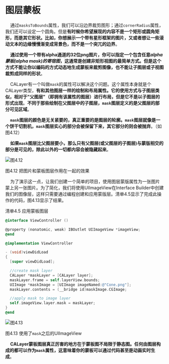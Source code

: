 # 图层蒙板

&nbsp;&nbsp;&nbsp;&nbsp;通过`masksToBounds`属性，我们可以沿边界裁剪图形；通过`cornerRadius`属性，我们还可以设定一个圆角。但是**有时候你希望展现的内容不是一个矩形或圆角矩形，而是其它形状。比如，你想展示一个带有星形框架的图片，又或者想让一些滚动文本的边缘慢慢渐变成背景色，而不是一个突兀的边界**。

&nbsp;&nbsp;&nbsp;&nbsp;**通过使用一个带有alpha通道的32位png图片，你可以指定一个包含任意*alpha蒙板(alpha mask)*的*寄宿图*，这通常是创建非矩形视图的最简单方式。但是这个方式不能让你以编码的方式动态地生成蒙板来裁剪图像，也不能让子图层或子视图裁剪成同样的形状**。

&nbsp;&nbsp;&nbsp;&nbsp;CALayer有一个叫做`mask`的属性可以解决这个问题。这个属性本身就是个CALayer类型，**有和其他图层一样的绘制和布局属性。它的使用方式与子图层类似，相对于"父图层"（即拥有该属性的图层）进行布局，但是它不是以子图层的形式出现**。**不同于那些绘制在父图层中的子图层，`mask`图层定义的是父图层的部分可见区域**。

&nbsp;&nbsp;&nbsp;&nbsp;**`mask`图层的颜色是无关紧要的，真正重要的是图层的轮廓。`mask`图层就像是一个饼干切割机，`mask`图层实心的部分会被保留下来，其它部分的则会被抛弃**。（如图4.12）

&nbsp;&nbsp;&nbsp;&nbsp;**如果`mask`图层比父图层要小，那么只有父图层(或父图层的子图层)与蒙版相交的部分是可见的，除此以外的一切都内容会被隐藏起来**。

![图4.12](./4.12.png)

图4.12 把图片和蒙板图层作用在一起的效果

&nbsp;&nbsp;&nbsp;&nbsp;为了演示这一点，让我们创建一个简单的项目，使用图层蒙版属性为一张图片蒙上另一张图片。为了简化，我们将使用UIImageView在Interface Builder中创建我们的图像层，这样只需要通过编程创建和应用蒙版层。清单4.5显示了完成此操作的代码，图4.13显示了结果。

清单4.5 应用蒙板图层

```objective-c
@interface ViewController ()

@property (nonatomic, weak) IBOutlet UIImageView *imageView;
@end

@implementation ViewController

- (void)viewDidLoad
{
  [super viewDidLoad];

  //create mask layer
  CALayer *maskLayer = [CALayer layer];
  maskLayer.frame = self.layerView.bounds;
  UIImage *maskImage = [UIImage imageNamed:@"Cone.png"];
  maskLayer.contents = (__bridge id)maskImage.CGImage;

  //apply mask to image layer￼
  self.imageView.layer.mask = maskLayer;
}
@end
```

![图4.13](./4.13.png)

图4.13 使用了`mask`之后的UIImageView

&nbsp;&nbsp;&nbsp;&nbsp;**CALayer蒙板图层真正厉害的地方在于蒙板图不局限于静态图。任何由图层构成的都可以作为`mask`属性，这意味着你的蒙板可以通过代码甚至是动画实时生成**。
